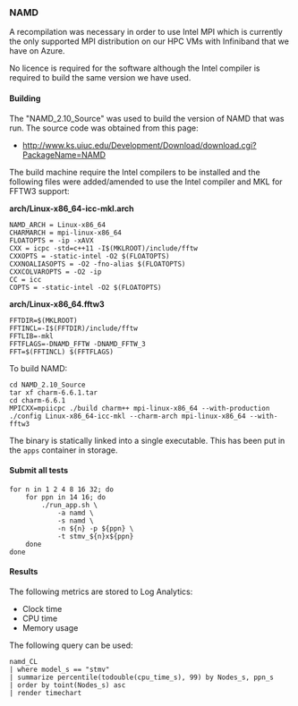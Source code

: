 ### NAMD

A recompilation was necessary in order to use Intel MPI which is currently the only supported MPI distribution on our HPC VMs with Infiniband that we have on Azure.

No licence is required for the software although the Intel compiler is required to build the same version we have used.

#### Building

The "NAMD_2.10_Source" was used to build the version of NAMD that was run.  The source code was obtained from this page: 

- http://www.ks.uiuc.edu/Development/Download/download.cgi?PackageName=NAMD

The build machine require the Intel compilers to be installed and the following files were added/amended to use the Intel compiler and MKL for FFTW3 support:

**arch/Linux-x86_64-icc-mkl.arch**

    NAMD_ARCH = Linux-x86_64
    CHARMARCH = mpi-linux-x86_64
    FLOATOPTS = -ip -xAVX
    CXX = icpc -std=c++11 -I$(MKLROOT)/include/fftw
    CXXOPTS = -static-intel -O2 $(FLOATOPTS)
    CXXNOALIASOPTS = -O2 -fno-alias $(FLOATOPTS)
    CXXCOLVAROPTS = -O2 -ip
    CC = icc
    COPTS = -static-intel -O2 $(FLOATOPTS)

**arch/Linux-x86_64.fftw3**

	FFTDIR=$(MKLROOT)
	FFTINCL=-I$(FFTDIR)/include/fftw
	FFTLIB=-mkl
	FFTFLAGS=-DNAMD_FFTW -DNAMD_FFTW_3
	FFT=$(FFTINCL) $(FFTFLAGS)


To build NAMD: 

    cd NAMD_2.10_Source
    tar xf charm-6.6.1.tar
    cd charm-6.6.1
    MPICXX=mpiicpc ./build charm++ mpi-linux-x86_64 --with-production
    ./config Linux-x86_64-icc-mkl --charm-arch mpi-linux-x86_64 --with-fftw3

The binary is statically linked into a single executable.  This has been put in the `apps` container in storage.

#### Submit all tests

    for n in 1 2 4 8 16 32; do 
        for ppn in 14 16; do 
            ./run_app.sh \
                -a namd \
                -s namd \
                -n ${n} -p ${ppn} \
                -t stmv_${n}x${ppn}
        done
    done

#### Results

The following metrics are stored to Log Analytics:

- Clock time
- CPU time
- Memory usage

The following query can be used:

    namd_CL 
    | where model_s == "stmv" 
    | summarize percentile(todouble(cpu_time_s), 99) by Nodes_s, ppn_s
    | order by toint(Nodes_s) asc
    | render timechart 


